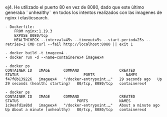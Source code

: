 ej4. He utilizado el puerto 80 en vez de 8080, dado que este último generaba ¨unhealthy¨ en todos los intentos realizados con las imagenes de nginx i elasticsearch.

    - Dockerfile: 
        FROM nginx:1.19.3
        EXPOSE 8080/tcp
        HEALTHCHECK --interval=45s --timeout=5s --start-period=25s --retries=2 CMD curl --fail http://localhost:8080 || exit 1

    - docker build -t imageex4 .
    - docker run -d --name=containerex4 imageex4

    - docker ps
    CONTAINER ID   IMAGE      COMMAND                  CREATED          STATUS                             PORTS              NAMES
    f47f8b139226   imageex4   "/docker-entrypoint.…"   29 seconds ago   Up 29 seconds (health: starting)   80/tcp, 8080/tcp   containerex4

    - docker ps
    CONTAINER ID   IMAGE      COMMAND                  CREATED              STATUS                          PORTS              NAMES
    1c9eafd1a8bd   imageex4   "/docker-entrypoint.…"   About a minute ago   Up About a minute (unhealthy)   80/tcp, 8080/tcp   containerex4


